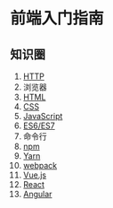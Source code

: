 # 前端入门指南

## 知识圈

1. [HTTP]
1. 浏览器
1. [HTML]
1. [CSS]
1. [JavaScript]
1. [ES6/ES7]
1. 命令行
1. [npm]
1. [Yarn]
1. [webpack]
1. [Vue.js]
1. [React]
1. [Angular]

[HTTP]: https://developer.mozilla.org/zh-CN/docs/Web/HTTP
[HTML]: https://developer.mozilla.org/zh-CN/docs/Web/HTML
[CSS]: https://developer.mozilla.org/zh-CN/docs/Web/CSS
[JavaScript]: https://developer.mozilla.org/zh-CN/docs/Web/JavaScript
[ES6/ES7]: http://es6.ruanyifeng.com/
[npm]: https://www.npmjs.com/
[Yarn]: http://yarnpkg.com/
[webpack]: https://webpack.github.io/
[Vue.js]: https://cn.vuejs.org/
[React]: https://facebook.github.io/react/
[Angular]: https://angular.cn/
